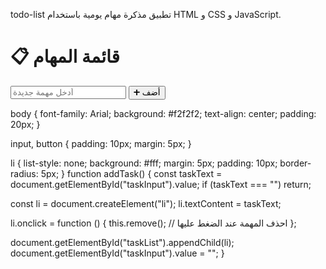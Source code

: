 todo-list
تطبيق مذكرة مهام يومية باستخدام HTML و CSS و JavaScript.
<!DOCTYPE html>
<html>
<head>
  <title>قائمة المهام</title>
  <link rel="stylesheet" href="style.css">
</head>
<body>
  <h1>📋 قائمة المهام</h1>
  <input type="text" id="taskInput" placeholder="أدخل مهمة جديدة">
  <button onclick="addTask()">➕ أضف</button>
  <ul id="taskList"></ul>
  <script src="script.js"></script>
</body>
</html>
body {
  font-family: Arial;
  background: #f2f2f2;
  text-align: center;
  padding: 20px;
}

input, button {
  padding: 10px;
  margin: 5px;
}

li {
  list-style: none;
  background: #fff;
  margin: 5px;
  padding: 10px;
  border-radius: 5px;
}
function addTask() {
  const taskText = document.getElementById("taskInput").value;
  if (taskText === "") return;

  const li = document.createElement("li");
  li.textContent = taskText;

  li.onclick = function () {
    this.remove(); // احذف المهمة عند الضغط عليها
  };

  document.getElementById("taskList").appendChild(li);
  document.getElementById("taskInput").value = "";
}
